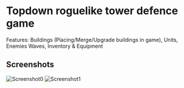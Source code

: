 # Topdown roguelike tower defence game

Features: Buildings (Placing/Merge/Upgrade buildings in game), Units, Enemies Waves, Inventory & Equipment

## Screenshots
![Screenshot0](Screenshots/src0.jpg)
![Screenshot1](Screenshots/src1.jpg)